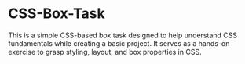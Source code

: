 # CSS-Box-Task
This is a simple CSS-based box task designed to help understand CSS fundamentals while creating a basic project. It serves as a hands-on exercise to grasp styling, layout, and box properties in CSS.
